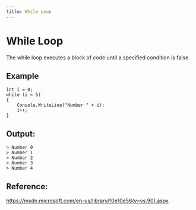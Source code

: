 ```yaml
---
title: While Loop
---
```


# While Loop

The while loop executes a block of code until a specified condition is false.

## Example
```
int i = 0;
while (i < 5)
{
    Console.WriteLine("Number " + i);
    i++;
}
```

## Output:
```
> Number 0
> Number 1
> Number 2
> Number 3
> Number 4
```


## Reference:
https://msdn.microsoft.com/en-us/library/f0e10e56(v=vs.90).aspx
